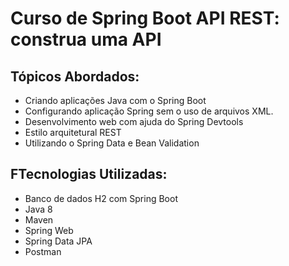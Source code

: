 # Curso de Spring Boot API REST: construa uma API 

## Tópicos Abordados:
- Criando aplicações Java com o Spring Boot
- Configurando aplicação Spring sem o uso de arquivos XML.
- Desenvolvimento web com ajuda do Spring Devtools
- Estilo arquitetural REST
- Utilizando o Spring Data e Bean Validation

## FTecnologias Utilizadas:
- Banco de dados H2 com Spring Boot
- Java 8
- Maven
- Spring Web
- Spring Data JPA
- Postman
